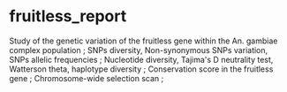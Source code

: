 # fruitless_report
Study of the genetic variation of the fruitless gene within the An. gambiae complex population ;
SNPs diversity, Non-synonymous SNPs variation, SNPs allelic frequencies ;
Nucleotide diversity, Tajima's D neutrality test, Watterson theta, haplotype diversity ;
Conservation score in the fruitless gene ; 
Chromosome-wide selection scan ; 
